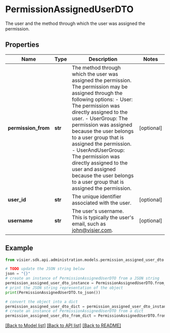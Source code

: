 # PermissionAssignedUserDTO

The user and the method through which the user was assigned the permission.

## Properties

Name | Type | Description | Notes
------------ | ------------- | ------------- | -------------
**permission_from** | **str** | The method through which the user was assigned the permission. The permission may be assigned through  the following options:   - User: The permission was directly assigned to the user.   - UserGroup: The permission was assigned because the user belongs to a user group that is assigned the permission.   - UserAndUserGroup: The permission was directly assigned to the user and assigned because the user belongs to     a user group that is assigned the permission. | [optional] 
**user_id** | **str** | The unique identifier associated with the user. | [optional] 
**username** | **str** | The user&#39;s username. This is typically the user&#39;s email, such as john@visier.com. | [optional] 

## Example

```python
from visier.sdk.api.administration.models.permission_assigned_user_dto import PermissionAssignedUserDTO

# TODO update the JSON string below
json = "{}"
# create an instance of PermissionAssignedUserDTO from a JSON string
permission_assigned_user_dto_instance = PermissionAssignedUserDTO.from_json(json)
# print the JSON string representation of the object
print(PermissionAssignedUserDTO.to_json())

# convert the object into a dict
permission_assigned_user_dto_dict = permission_assigned_user_dto_instance.to_dict()
# create an instance of PermissionAssignedUserDTO from a dict
permission_assigned_user_dto_from_dict = PermissionAssignedUserDTO.from_dict(permission_assigned_user_dto_dict)
```
[[Back to Model list]](../README.md#documentation-for-models) [[Back to API list]](../README.md#documentation-for-api-endpoints) [[Back to README]](../README.md)


